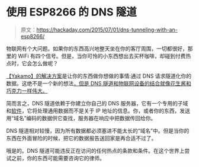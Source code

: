 # 使用 ESP8266 的 DNS 隧道

> 原文：<https://hackaday.com/2015/07/01/dns-tunneling-with-an-esp8266/>

物联网有个大问题。如果你的东西高兴地整天坐在你的客厅周围，一切都很好，那里的 WiFi 有四个信号。但是，当你可怜的小东西想出去买杯咖啡，却碰到付费热点时，它会怎么做呢？

[【Yakamo】的解决方案](https://github.com/yakamok/esp8266-dns)是让你的东西做你想做的事情:通过 DNS 请求隧道化你的数据。这绝不是一个新的想法[，但是 DNS 隧道和物联网设备的结合就像花生酱和巧克力一样伟大。](http://dankaminsky.com/?s=ozymandns)

简而言之，DNS 隧道依赖于你建立你自己的 DNS 服务器，它有一个专用的子域和[软件](https://github.com/yarrick/iodine)，它将处理通用数据而不是关于 IP 地址的信息。你，或者你的东西，发送用“域名”编码的数据供它查找，服务器在响应中把数据传回给你。

DNS 隧道相对较慢，因为所有数据都必须塞进不能太长的“域名”中。但是当你的东西在外面冒险的时候，把它的数据报告送回家是再合适不过了。

哦是的。DNS 隧道可能违反正在访问的任何热点的条款和条件。在这个世界上尝试之前，你的东西可能需要咨询它的律师。